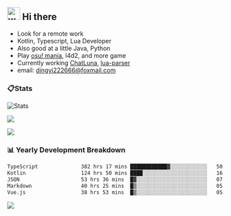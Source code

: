 ## <img alt="wave" src="https://raw.githubusercontent.com/MartinHeinz/MartinHeinz/master/wave.gif" width="30px"> Hi there

- Look for a remote work
- Kotlin, Typescript, Lua Developer
- Also good at a little Java, Python
- Play [osu! mania](https://osu.ppy.sh/users/29808669), l4d2, and more game
- Currently working [ChatLuna](https://github.com/ChatLunaLab), [lua-parser](https://github.com/dingyi222666/lua-parser)
- email: [dingyi222666@foxmail.com](mailto:dingyi222666@foxmail.com)

### 📋Stats

![Stats](https://github-readme-stats.vercel.app/api?username=dingyi222666&show_icons=true&icon_color=47A69E&title_color=47A69E&count_private=true)    

![](https://api.githubtrends.io/user/svg/dingyi222666/langs?time_range=one_year&include_private=True&loc_metric=changed&theme=classic)

![](http://github-profile-summary-cards.vercel.app/api/cards/productive-time?username=dingyi222666&theme=nord_dark&utcOffset=8)

### 📊 Yearly Development Breakdown

<!--START_SECTION:waka-->

```txt
TypeScript              382 hrs 17 mins ████████████▓░░░░░░░░░░░░   50.81 %
Kotlin                  124 hrs 50 mins ████░░░░░░░░░░░░░░░░░░░░░   16.59 %
JSON                    53 hrs 36 mins  █▓░░░░░░░░░░░░░░░░░░░░░░░   07.13 %
Markdown                40 hrs 25 mins  █▒░░░░░░░░░░░░░░░░░░░░░░░   05.37 %
Vue.js                  38 hrs 53 mins  █▒░░░░░░░░░░░░░░░░░░░░░░░   05.17 %
```

<!--END_SECTION:waka-->

![](https://komarev.com/ghpvc/?username=dingyi222666)
